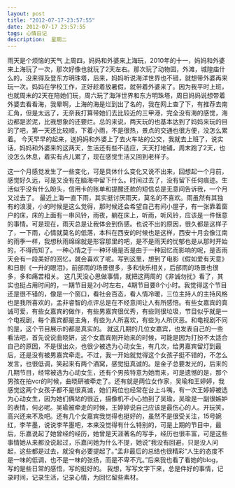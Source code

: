 ```yaml
---
layout: post
title: "2012-07-17-23:57:55"
date: 2012-07-17 23:57:55
tags: 心情日记
description:  星期二
---
```

雨天是个烦恼的天气 
	上周四，妈妈和外婆来上海玩，2010年的十一，妈妈和外婆来上海玩了一次，那次好像也就玩了2天左右。那次玩了动物园，外滩，城隍庙什么的，没来得及登东方明珠塔，后来，妈妈听说海洋世界也不错，就想带外婆再来玩一次。妈妈在学校工作，正好趁着放暑假，就带着外婆来了。因为我平时上班，也就周末的2天在陪她们玩，周六玩了海洋世界和东方明珠塔，周日妈妈说想带着外婆去看看海，我晕啊，上海的海是烂到出了名的，我在网上查了下，有推荐去南汇角，但是太远了，无奈我打算带她们去比较近的三甲港，完全没有海的感觉，海边都是淤泥，比我想象的还要烂。总的来说，两天玩的也基本达到了妈妈来玩的目的了吧，第一天还比较顺，下着小雨，不是很热，景点的交通也很方便，没怎么累着。
今天早早的起来，送妈妈和外婆上了去火车站的公交，我就去上班了，说实话，妈妈和外婆来的这两天，生活还有些不适应，天天打地铺，周末跑了2天，也没怎么休息，着实有点儿累了，现在感觉生活又回到老样子。


这一个月感觉发生了一些变化，可是具体什么变化又说不出来，回想起一个月前，感觉好久远，可是又没有在脑海中留下什么。时间过去了，没有留下任何痕迹。生活似乎没有什么盼头，信用卡的账单和提醒还款的短信总是无意间告诉我，一个月又过去了。
最近上海一直下雨，其实挺讨厌雨天，莫名的不喜欢。雨虽然有其独有的浪漫，小的时候是这么觉得，那时候还会希望自己有间小屋子，有一张靠着窗户的床，床的上面有一串风铃，雨夜，躺在床上，听雨，听风铃，应该是一件惬意的事情。可是现在，雨天总是让我体会到伤感。也说不出的原因，很久都是这样子了，一下雨，心情就莫名的低落，本科在西安的时候也是这样，西安十月会像江南的雨季一样，我想秋雨绵绵就是形容那里的吧，是不是雨天的忧郁也是从那时开始的，不得而知了。一种心情之于一种环境是否是由于一种回忆而影响的呢，是否雨天会有一段美好的回忆，就会喜欢了呢。写到这里，想到了电影《假如爱有天意》和日剧《一升的眼泪》，前部雨的场景很多，多和快乐相关，后部雨的场景也很多，多和痛苦相关。
这几天没心思做事情，就把这两周的《非诚勿扰》看了，其实也挺占用时间的，一期节目是2小时左右，4期节目要8个小时。我觉得这个节目还是很不错的，像是一个窗口，看社会百态，看人情冷暖，三位主持人的主持风格也是我所喜欢的，孟非睿智的点评总是在不经意间让人有所感悟。有些女嘉宾的真诚可爱，有些女嘉宾的做作，有些男嘉宾很优秀，有些则很垃圾，节目似乎就是一个电视剧，每个嘉宾都是主角，有些为人所喜欢，有些为人所厌恶。和电视剧不同的是，这个节目展示的都是真实的。
就这几期的几位女嘉宾，也发表自己的一些看法吧，首先说说曲晓妍，这个女嘉宾刚开始来的时候，可能是因为打扮不太适合自己的原因，不是很出众，也很少被选为心动女生，有几次，给男嘉宾留灯到最后，还是没有被男嘉宾牵走。不过，我一开始就觉得这个女孩子挺不错的，不怎么发言，也很低调，笑起来有两个酒窝，感觉挺真诚的。是金子总要发光的，后来的几期节目，经常被选为心动女生，还有个男孩特意为她而来，可是遗憾的是，那个男孩在拍vcr的时候，曲晓研被牵走了。还有就是两位女作家，吴瑜和王婷婷，我感觉这两个女孩子都不是很真诚，她们两位也经常在台上斗嘴，有一次王婷婷被选为心动女生，因为她们俩站的很近，摄像机不小心拍到了吴瑜，吴瑜是一副很嫉妒的表情，何必呢。吴瑜被牵走的时候，王婷婷说自己应该是最伤心的人。开玩笑，高兴还来不及吧。还有几个女嘉宾我觉得也挺好的，虽然不是很受关注，15号婉红，李芊墨，说说李芊墨吧，本来没觉得有什么特别的，可是上期的节目中，最后，乐嘉说起了她曾经的经历，她曾是天涯著名的写手，经历也很丰富，可是这些事情她从来都没说起过，乐嘉问她为什么不提，她说“我没有回避，只是没人问起，这些都是过去，就没有必要提起了。”孟非最后的总结也很精彩“人生的态度不是一味的低调，也不是一味的张扬，而是不卑不亢。”后来我也看了看她的blog，写的是些日常的感悟，写的挺好的。
我想，写写文字下来，总是件好的事情，记录时间，记录生活，记录心情，为回忆留些素材。


